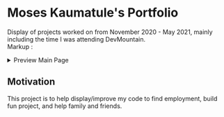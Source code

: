 # Moses Kaumatule's Portfolio
Display of projects worked on from November 2020 - May 2021, mainly including the time I was attending DevMountain.          
Markup : <details>
           <summary>Preview Main Page</summary>
           ![image](https://user-images.githubusercontent.com/72669250/109409618-8bd16580-7951-11eb-8e47-b904277362a0.png)
         </details>


Motivation
----------
This project is to help display/improve my code to find employment, build fun project, and help family and friends. 


